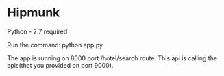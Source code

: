 # Hipmunk

Python - 2.7 required

Run the command: 
python app.py


The app is running on 8000 port /hotel/search route.
This api is calling the apis(that you provided on port 9000). 


